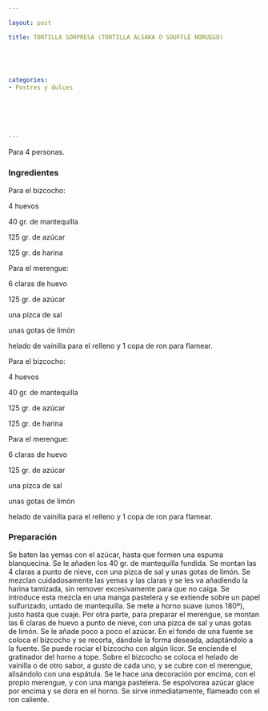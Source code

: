 ```yaml
---

layout: post

title: TORTILLA SORPRESA (TORTILLA ALSAKA O SOUFFLÉ NORUEGO)





categories:
- Postres y dulces






---
```


Para 4 personas.

<h3>Ingredientes</h3>

Para el bizcocho:

4 huevos

40 gr. de mantequilla

125 gr. de azúcar

125 gr. de harina

Para el merengue:

6 claras de huevo

125 gr. de azúcar

una pizca de sal

unas gotas de limón

helado de vainilla para el relleno y 1 copa de ron para flamear.

Para el bizcocho:

4 huevos

40 gr. de mantequilla

125 gr. de azúcar

125 gr. de harina

Para el merengue:

6 claras de huevo

125 gr. de azúcar

una pizca de sal

unas gotas de limón

helado de vainilla para el relleno y 1 copa de ron para flamear.

<h3>Preparación</h3>

Se baten las yemas con el azúcar, hasta que formen una espuma blanquecina. Se le añaden los 40 gr. de mantequilla fundida. Se montan las 4 claras a punto de nieve, con una pizca de sal y unas gotas de limón. Se mezclan cuidadosamente las yemas y las claras y se les va añadiendo la harina tamizada, sin remover excesivamente para que no caiga. Se introduce esta mezcla en una manga pastelera y se extiende sobre un papel sulfurizado, untado de mantequilla. Se mete a horno suave (unos 180º), justo hasta que cuaje. Por otra parte, para preparar el merengue, se montan las 6 claras de huevo a punto de nieve, con una pizca de sal y unas gotas de limón. Se le añade poco a poco el azúcar. En el fondo de una fuente se coloca el bizcocho y se recorta, dándole la forma deseada, adaptándolo a la fuente. Se puede rociar el bizcocho con algún licor. Se enciende el gratinador del horno a tope. Sobre el bizcocho se coloca el helado de vainilla o de otro sabor, a gusto de cada uno, y se cubre con el merengue, alisándolo con una espátula. Se le hace una decoración por encima, con el propio merengue, y con una manga pastelera. Se espolvorea azúcar glace por encima y se dora en el horno. Se sirve inmediatamente, flameado con el ron caliente.